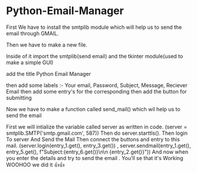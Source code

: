 # Python-Email-Manager

First We have to install the smtplib module which will help us to send the email through GMAIL.

Then we have to make a new file.

Inside of it import the smtplib(send email) and the tkinter module(used to make a simple GUI)

add the title Python Email Manager

then add some labels :- Your email, Password, Subject, Message, Reciever Email
then add some entry's for the corresponding
then add the button for submitting
<!--  GUI is Ready -->

Now we have to make a function called send_mail()  which wil help us to send the email

First we will intialize the variable called server as written in code. (server = smtplib.SMTP('smtp.gmail.com', 587))
Then do server.starttls().
Then login To server
And Send the Mail
Then connect the buttons  and entry to this mail. (server.login(entry_1.get(), entry_3.get()) , server.sendmail(entry_1.get(), entry_5.get(), f"Subject:{entry_6.get()}\n\n {entry_2.get()}"))
And now when you enter the details and try to send the email .
You'll se that it's Working
WOOHOO we did it 👍👍
